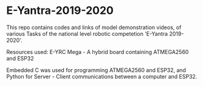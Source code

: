 # E-Yantra-2019-2020
This repo contains codes and links of model demonstration videos, of various Tasks of the national level robotic competetion 'E-Yantra 2019-2020'.

Resources used:
  E-YRC Mega - A hybrid board containing ATMEGA2560 and ESP32

Embedded C was used for programming ATMEGA2560 and ESP32, and Python for Server - Client communications between a computer and ESP32.
